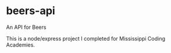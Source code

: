 # beers-api
An API for Beers

This is a node/express project I completed for Mississippi Coding Academies.
